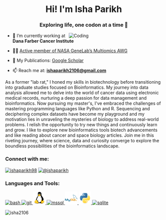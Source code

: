 <h1 align="center">Hi! I'm Isha Parikh</h1>
<h3 align="center">Exploring life, one codon at a time 🧬</h3>

<img align="right" alt="Coding" width="300" src="https://media.giphy.com/media/v1.Y2lkPTc5MGI3NjExdWNrdGt3ZDJ4ZmU5enMybWdoZW1sbXRwOWFvcXJxNzFtdXo1ODMyYyZlcD12MV9pbnRlcm5hbF9naWZfYnlfaWQmY3Q9Zw/zdhgBtpANvh6G6ERNz/giphy.gif">

- 🔭 I’m currently working at **Dana Farber Cancer Institute**

- 👩‍🔬 [Active member of NASA GeneLab’s Multiomics AWG](https://osdr.nasa.gov/bio/awg/awg-members.html)

- 📄 My Publications: [Google Scholar](https://scholar.google.com/citations?hl=en&user=15ZVORsAAAAJ)

- 📫 Reach me at: **ishaparikh2106@gmail.com**

As a former "lab rat," I honed my skills in biotechnology before transitioning into graduate studies focused on Bioinformatics. My journey into data analysis allowed me to delve into the world of cancer data using electronic medical records, nurturing a deep passion for data management and bioinformatics. Now pursuing my master's, I've embraced the challenges of mastering programming languages like Python and R. Sequencing and deciphering complex datasets have become my playground and my motivation lies in unraveling the mysteries of biology to address real-world problems.
I relish the opportunity to try new things and continuously learn and grow. I like to explore new bioinformatics tools biotech advancements and like reading about cancer and space biology articles. Join me in this riveting journey, where science, data and curiosity converge to explore the boundless possibilities of the bioinformatics landscape.

<h3 align="left">Connect with me:</h3>
<p align="left">
<a href="https://linkedin.com/in/ishaparikh98" target="blank"><img align="center" src="https://raw.githubusercontent.com/rahuldkjain/github-profile-readme-generator/master/src/images/icons/Social/linked-in-alt.svg" alt="ishaparikh98" height="30" width="40" /></a>
<a href="https://medium.com/@ishaparikh" target="blank"><img align="center" src="https://raw.githubusercontent.com/rahuldkjain/github-profile-readme-generator/master/src/images/icons/Social/medium.svg" alt="@ishaparikh" height="30" width="40" /></a>
</p>

<h3 align="left">Languages and Tools:</h3>
<p align="left"> <a href="https://www.gnu.org/software/bash/" target="_blank" rel="noreferrer"> <img src="https://www.vectorlogo.zone/logos/gnu_bash/gnu_bash-icon.svg" alt="bash" width="40" height="40"/> </a> <a href="https://git-scm.com/" target="_blank" rel="noreferrer"> <img src="https://www.vectorlogo.zone/logos/git-scm/git-scm-icon.svg" alt="git" width="40" height="40"/> </a> <a href="https://www.linux.org/" target="_blank" rel="noreferrer"> <img src="https://raw.githubusercontent.com/devicons/devicon/master/icons/linux/linux-original.svg" alt="linux" width="40" height="40"/> </a> <a href="https://www.microsoft.com/en-us/sql-server" target="_blank" rel="noreferrer"> <img src="https://www.svgrepo.com/show/303229/microsoft-sql-server-logo.svg" alt="mssql" width="40" height="40"/> </a> <a href="https://www.mysql.com/" target="_blank" rel="noreferrer"> <img src="https://raw.githubusercontent.com/devicons/devicon/master/icons/mysql/mysql-original-wordmark.svg" alt="mysql" width="40" height="40"/> </a> <a href="https://www.python.org" target="_blank" rel="noreferrer"> <img src="https://raw.githubusercontent.com/devicons/devicon/master/icons/python/python-original.svg" alt="python" width="40" height="40"/> </a> <a href="https://www.sqlite.org/" target="_blank" rel="noreferrer"> <img src="https://www.vectorlogo.zone/logos/sqlite/sqlite-icon.svg" alt="sqlite" width="40" height="40"/> </a> </p>

<p></p>
<p></p>
<p><img align="center" src="https://github-readme-stats.vercel.app/api/top-langs?username=isha2106&show_icons=true&locale=en&layout=compact" alt="isha2106" /></p>
